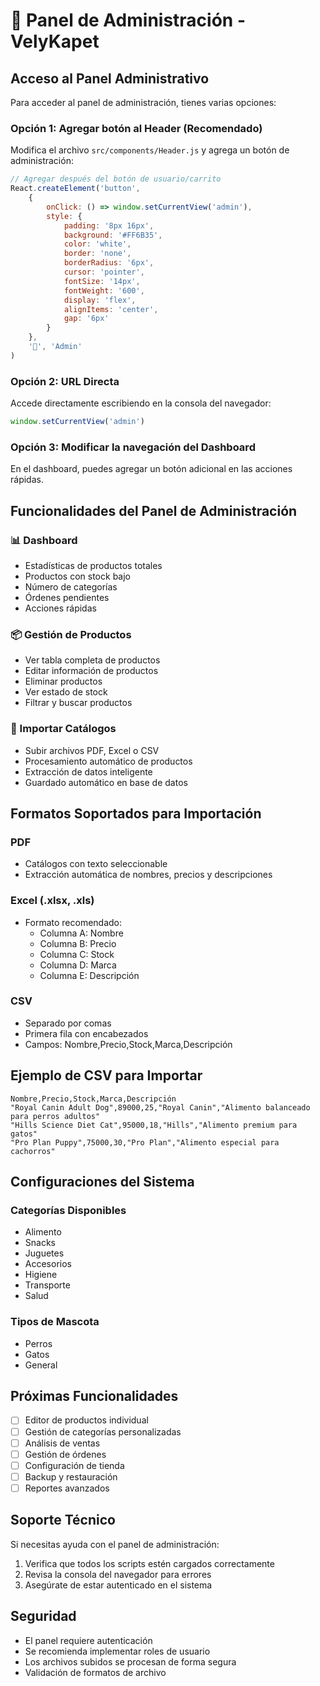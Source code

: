 # 🔧 Panel de Administración - VelyKapet

## Acceso al Panel Administrativo

Para acceder al panel de administración, tienes varias opciones:

### Opción 1: Agregar botón al Header (Recomendado)

Modifica el archivo `src/components/Header.js` y agrega un botón de administración:

```javascript
// Agregar después del botón de usuario/carrito
React.createElement('button',
    {
        onClick: () => window.setCurrentView('admin'),
        style: {
            padding: '8px 16px',
            background: '#FF6B35',
            color: 'white',
            border: 'none',
            borderRadius: '6px',
            cursor: 'pointer',
            fontSize: '14px',
            fontWeight: '600',
            display: 'flex',
            alignItems: 'center',
            gap: '6px'
        }
    },
    '🔧', 'Admin'
)
```

### Opción 2: URL Directa

Accede directamente escribiendo en la consola del navegador:
```javascript
window.setCurrentView('admin')
```

### Opción 3: Modificar la navegación del Dashboard

En el dashboard, puedes agregar un botón adicional en las acciones rápidas.

## Funcionalidades del Panel de Administración

### 📊 Dashboard
- Estadísticas de productos totales
- Productos con stock bajo
- Número de categorías
- Órdenes pendientes
- Acciones rápidas

### 📦 Gestión de Productos
- Ver tabla completa de productos
- Editar información de productos
- Eliminar productos
- Ver estado de stock
- Filtrar y buscar productos

### 📄 Importar Catálogos
- Subir archivos PDF, Excel o CSV
- Procesamiento automático de productos
- Extracción de datos inteligente
- Guardado automático en base de datos

## Formatos Soportados para Importación

### PDF
- Catálogos con texto seleccionable
- Extracción automática de nombres, precios y descripciones

### Excel (.xlsx, .xls)
- Formato recomendado:
  - Columna A: Nombre
  - Columna B: Precio
  - Columna C: Stock
  - Columna D: Marca
  - Columna E: Descripción

### CSV
- Separado por comas
- Primera fila con encabezados
- Campos: Nombre,Precio,Stock,Marca,Descripción

## Ejemplo de CSV para Importar

```csv
Nombre,Precio,Stock,Marca,Descripción
"Royal Canin Adult Dog",89000,25,"Royal Canin","Alimento balanceado para perros adultos"
"Hills Science Diet Cat",95000,18,"Hills","Alimento premium para gatos"
"Pro Plan Puppy",75000,30,"Pro Plan","Alimento especial para cachorros"
```

## Configuraciones del Sistema

### Categorías Disponibles
- Alimento
- Snacks
- Juguetes
- Accesorios
- Higiene
- Transporte
- Salud

### Tipos de Mascota
- Perros
- Gatos
- General

## Próximas Funcionalidades

- [ ] Editor de productos individual
- [ ] Gestión de categorías personalizadas
- [ ] Análisis de ventas
- [ ] Gestión de órdenes
- [ ] Configuración de tienda
- [ ] Backup y restauración
- [ ] Reportes avanzados

## Soporte Técnico

Si necesitas ayuda con el panel de administración:

1. Verifica que todos los scripts estén cargados correctamente
2. Revisa la consola del navegador para errores
3. Asegúrate de estar autenticado en el sistema

## Seguridad

- El panel requiere autenticación
- Se recomienda implementar roles de usuario
- Los archivos subidos se procesan de forma segura
- Validación de formatos de archivo